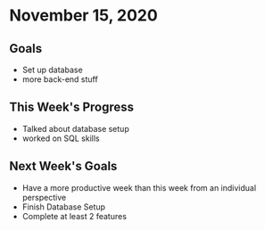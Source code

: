 # November 15, 2020

## Goals

* Set up database
* more back-end stuff


## This Week's Progress

* Talked about database setup
* worked on SQL skills

## Next Week's Goals

* Have a more productive week than this week from an individual perspective
* Finish Database Setup
* Complete at least 2 features